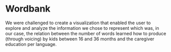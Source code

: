 # Wordbank

We were challenged to create a visualization that enabled the user to explore and analyze the information we chose to represent which was, in our case, the relation between the number of words learned how to produce (through voicing) by kids between 16 and 36 months and the caregiver education per language.

